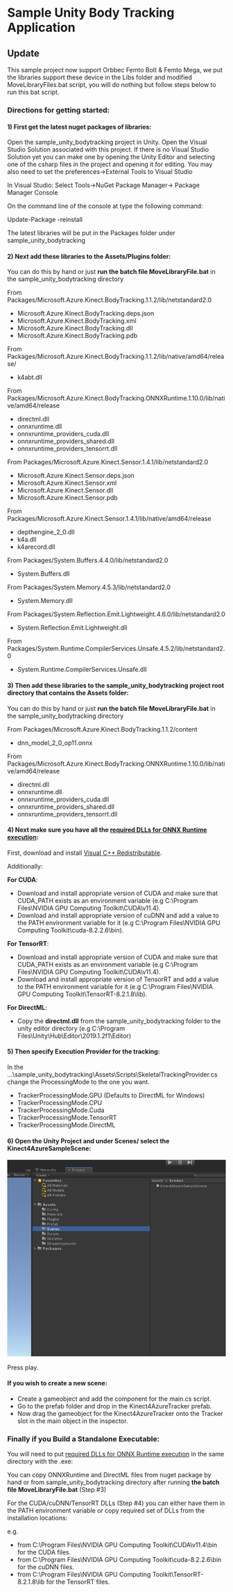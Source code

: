 # Sample Unity Body Tracking Application

## Update

This sample project now support Orbbec Femto Bolt & Femto Mega, we put the libraries support these device in the Libs folder and modified MoveLibraryFiles.bat script, you will do nothing but follow steps below to run this bat script.

### Directions for getting started:

#### 1) First get the latest nuget packages of libraries:

Open the sample_unity_bodytracking project in Unity.
Open the Visual Studio Solution associated with this project.
If there is no Visual Studio Solution yet you can make one by opening the Unity Editor
and selecting one of the csharp files in the project and opening it for editing.
You may also need to set the preferences->External Tools to Visual Studio

In Visual Studio:
Select Tools->NuGet Package Manager-> Package Manager Console

On the command line of the console at type the following command:

Update-Package -reinstall

The latest libraries will be put in the Packages folder under sample_unity_bodytracking

#### 2) Next add these libraries to the Assets/Plugins folder:

You can do this by hand or just **run the batch file MoveLibraryFile.bat** in the sample_unity_bodytracking directory

From Packages/Microsoft.Azure.Kinect.BodyTracking.1.1.2/lib/netstandard2.0

- Microsoft.Azure.Kinect.BodyTracking.deps.json
- Microsoft.Azure.Kinect.BodyTracking.xml
- Microsoft.Azure.Kinect.BodyTracking.dll
- Microsoft.Azure.Kinect.BodyTracking.pdb

From Packages/Microsoft.Azure.Kinect.BodyTracking.1.1.2/lib/native/amd64/release/

- k4abt.dll

From Packages/Microsoft.Azure.Kinect.BodyTracking.ONNXRuntime.1.10.0/lib/native/amd64/release

- directml.dll
- onnxruntime.dll
- onnxruntime_providers_cuda.dll
- onnxruntime_providers_shared.dll
- onnxruntime_providers_tensorrt.dll

From Packages/Microsoft.Azure.Kinect.Sensor.1.4.1/lib/netstandard2.0

- Microsoft.Azure.Kinect.Sensor.deps.json
- Microsoft.Azure.Kinect.Sensor.xml
- Microsoft.Azure.Kinect.Sensor.dll
- Microsoft.Azure.Kinect.Sensor.pdb

From Packages/Microsoft.Azure.Kinect.Sensor.1.4.1/lib/native/amd64/release

- depthengine_2_0.dll
- k4a.dll
- k4arecord.dll

From Packages/System.Buffers.4.4.0/lib/netstandard2.0

- System.Buffers.dll

From Packages/System.Memory.4.5.3/lib/netstandard2.0

- System.Memory.dll

From Packages/System.Reflection.Emit.Lightweight.4.6.0/lib/netstandard2.0

- System.Reflection.Emit.Lightweight.dll

From Packages/System.Runtime.CompilerServices.Unsafe.4.5.2/lib/netstandard2.0

- System.Runtime.CompilerServices.Unsafe.dll


#### 3) Then add these libraries to the sample_unity_bodytracking project root directory that contains the Assets folder:

You can do this by hand or just **run the batch file MoveLibraryFile.bat** in the sample_unity_bodytracking directory

From Packages/Microsoft.Azure.Kinect.BodyTracking.1.1.2/content

- dnn_model_2_0_op11.onnx

From Packages/Microsoft.Azure.Kinect.BodyTracking.ONNXRuntime.1.10.0/lib/native/amd64/release

- directml.dll
- onnxruntime.dll
- onnxruntime_providers_cuda.dll
- onnxruntime_providers_shared.dll
- onnxruntime_providers_tensorrt.dll


#### 4) Next make sure you have all the [required DLLs for ONNX Runtime execution](https://docs.microsoft.com/en-us/azure/kinect-dk/body-sdk-setup#required-dlls-for-onnx-runtime-execution-environments):

First, download and install [Visual C++ Redistributable](https://docs.microsoft.com/en-us/azure/kinect-dk/body-sdk-setup#visual-c-redistributable-for-visual-studio-2015).

Additionally:

**For CUDA**:
* Download and install appropriate version of CUDA and make sure that CUDA_PATH exists as an environment variable (e.g C:\Program Files\NVIDIA GPU Computing Toolkit\CUDA\v11.4).
* Download and install appropriate version of cuDNN and add a value to the PATH environment variable for it (e.g C:\Program Files\NVIDIA GPU Computing Toolkit\cuda-8.2.2.6\bin).

**For TensorRT**:
* Download and install appropriate version of CUDA and make sure that CUDA_PATH exists as an environment variable (e.g C:\Program Files\NVIDIA GPU Computing Toolkit\CUDA\v11.4).
* Download and install appropriate version of TensorRT and add a value to the PATH environment variable for it (e.g C:\Program Files\NVIDIA GPU Computing Toolkit\TensorRT-8.2.1.8\lib).

**For DirectML**:
* Copy the **directml.dll** from the sample_unity_bodytracking folder to the unity editor directory (e.g C:\Program Files\Unity\Hub\Editor\2019.1.2f1\Editor)


#### 5) Then specify Execution Provider for the tracking:

In the ...\sample_unity_bodytracking\Assets\Scripts\SkeletalTrackingProvider.cs change the ProcessingMode to the one you want.

* TrackerProcessingMode.GPU (Defaults to DirectML for Windows)
* TrackerProcessingMode.CPU
* TrackerProcessingMode.Cuda
* TrackerProcessingMode.TensorRT
* TrackerProcessingMode.DirectML


#### 6) Open the Unity Project and under Scenes/  select the Kinect4AzureSampleScene:

![alt text](./UnitySampleGettingStarted.png)


Press play.


#### If you wish to create a new scene:

* Create a gameobject and add the component for the main.cs script.
* Go to the prefab folder and drop in the Kinect4AzureTracker prefab.
* Now drag the gameobject for the Kinect4AzureTracker onto the Tracker slot in the main object in the inspector.


### Finally if you Build a Standalone Executable:

You will need to put [required DLLs for ONNX Runtime execution](https://docs.microsoft.com/en-us/azure/kinect-dk/body-sdk-setup#required-dlls-for-onnx-runtime-execution-environments) in the same directory with the .exe:

You can copy ONNXRuntime and DirectML files from nuget package by hand or from sample_unity_bodytracking directory after running **the batch file MoveLibraryFile.bat** (Step #3)

For the CUDA/cuDNN/TensorRT DLLs (Step #4) you can either have them in the PATH environment variable or copy required set of DLLs from the installation locations:

e.g. 
* from C:\Program Files\NVIDIA GPU Computing Toolkit\CUDA\v11.4\bin for the CUDA files.
* from C:\Program Files\NVIDIA GPU Computing Toolkit\cuda-8.2.2.6\bin for the cuDNN files.
* from C:\Program Files\NVIDIA GPU Computing Toolkit\TensorRT-8.2.1.8\lib for the TensorRT files.
